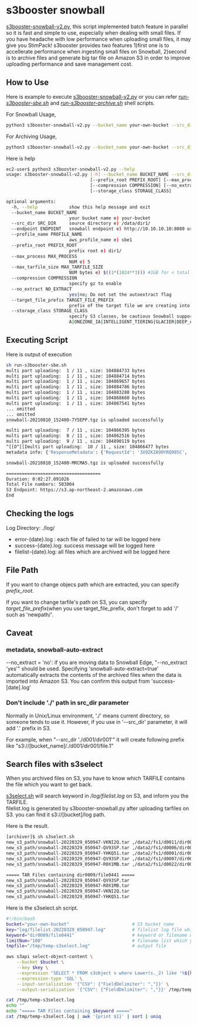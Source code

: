 # s3booster snowball
[s3booster-snowball-v2.py](s3booster-snowball-v2.py), this script implemented batch feature in parallel so it is fast and simple to use, especially when dealing with small files. If you have headache with low performance when uploading small files, it may give you StimPack!
s3booster provides two features 1)first one is to accellerate performance when ingesting small files on Snowball, 2)second is to archive files and generate big tar file on Amazon S3 in order to improve uploading performance and save management cost.

## How to Use
Here is example to execute [s3booster-snowball-v2.py](s3booster-snowball-v2.py)
or you can refer [*run-s3booster-sbe.sh*](run-s3booster-sbe.sh) and [*run-s3booster-archive.sh*](run-s3booster-archive.sh) shell scripts.

For Snowball Usage,
```sh
python3 s3booster-snowball-v2.py --bucket_name your-own-bucket --src_dir /data/fs1/ --endpoint https://s3.ap-northeast-2.amazonaws.com --profile_name sbe1 --prefix_root fs3/ --max_process 5 --max_tarfile_size $((1*(1024**3))) 
```

For Archiving Usage,
```sh
python3 s3booster-snowball-v2.py --bucket_name your-own-bucket --src_dir /data/fs1/ --endpoint https://s3.ap-northeast-2.amazonaws.com --profile_name sbe1 --max_process 5 --max_tarfile_size $((1*(1024**3))) --no_extract 'yes' --target_file_prefix 'new_s3_path/' --storage_class 'GLACIER_IR'
```

Here is help 
```sh
ec2-user$ python3 s3booster-snowball-v2.py --help
usage: s3booster-snowball-v2.py [-h] --bucket_name BUCKET_NAME --src_dir SRC_DIR --endpoint ENDPOINT [--profile_name PROFILE_NAME]
                                [--prefix_root PREFIX_ROOT] [--max_process MAX_PROCESS] [--max_tarfile_size MAX_TARFILE_SIZE]
                                [--compression COMPRESSION] [--no_extract NO_EXTRACT] [--target_file_prefix TARGET_FILE_PREFIX]
                                [--storage_class STORAGE_CLASS]

optional arguments:
  -h, --help            show this help message and exit
  --bucket_name BUCKET_NAME
                        your bucket name e) your-bucket
  --src_dir SRC_DIR     source directory e) /data/dir1/
  --endpoint ENDPOINT   snowball endpoint e) http://10.10.10.10:8080 or https://s3.ap-northeast-2.amazonaws.com
  --profile_name PROFILE_NAME
                        aws_profile_name e) sbe1
  --prefix_root PREFIX_ROOT
                        prefix root e) dir1/
  --max_process MAX_PROCESS
                        NUM e) 5
  --max_tarfile_size MAX_TARFILE_SIZE
                        NUM bytes e) $((1*(1024**3))) #1GB for < total 50GB, 10GB for >total 50GB
  --compression COMPRESSION
                        specify gz to enable
  --no_extract NO_EXTRACT
                        yes|no; Do not set the autoextract flag
  --target_file_prefix TARGET_FILE_PREFIX
                        prefix of the target file we are creating into the snowball
  --storage_class STORAGE_CLASS
                        specify S3 classes, be cautious Snowball support only STANDARD class; StorageClass=STANDARD|REDUCED_REDUNDANCY|STANDARD_I
                        A|ONEZONE_IA|INTELLIGENT_TIERING|GLACIER|DEEP_ARCHIVE|OUTPOSTS|GLACIER_IR
```                        

## Executing Script
Here is output of execution
```sh
sh run-s3booster-sbe.sh
multi part uploading:  1 / 11 , size: 104884733 bytes
multi part uploading:  1 / 11 , size: 104884714 bytes
multi part uploading:  1 / 11 , size: 104869657 bytes
multi part uploading:  1 / 11 , size: 104884786 bytes
multi part uploading:  1 / 11 , size: 104883288 bytes
multi part uploading:  1 / 11 , size: 104868660 bytes
multi part uploading:  1 / 11 , size: 104867541 bytes
... omitted
... omitted
snowball-20210810_152400-7Y5EPP.tgz is uploaded successfully

multi part uploading:  7 / 11 , size: 104866395 bytes
multi part uploading:  8 / 11 , size: 104862516 bytes
multi part uploading:  9 / 11 , size: 104890119 bytes
^[[O^[[Imulti part uploading:  10 / 11 , size: 104866477 bytes
metadata info: {'ResponseMetadata': {'RequestId': '3X9ZKZA90YRQ98SC', 'HostId': 'YcmBg0Syf9pEbRjMPdorhyIZgckXsz8xliXagtZxDp8gasK4TDwgG98g6rrHxTy8F6fKEOQ3/+4=', 'HTTPStatusCode': 200, 'HTTPHeaders': {'x-amz-id-2': 'YcmBg0Syf9pEbRjMPdorhyIZgckXsz8xliXagtZxDp8gasK4TDwgG98g6rrHxTy8F6fKEOQ3/+4=', 'x-amz-request-id': '3X9ZKZA90YRQ98SC', 'date': 'Tue, 10 Aug 2021 15:26:28 GMT', 'last-modified': 'Tue, 10 Aug 2021 15:25:24 GMT', 'etag': '"06aa2906ce7dbf864d64ff828d615c65-11"', 'x-amz-meta-snowball-auto-extract': 'true', 'accept-ranges': 'bytes', 'content-type': 'binary/octet-stream', 'server': 'AmazonS3', 'content-length': '1077720331'}, 'RetryAttempts': 0}, 'AcceptRanges': 'bytes', 'LastModified': datetime.datetime(2021, 8, 10, 15, 25, 24, tzinfo=tzutc()), 'ContentLength': 1077720331, 'ETag': '"06aa2906ce7dbf864d64ff828d615c65-11"', 'ContentType': 'binary/octet-stream', 'Metadata': {'snowball-auto-extract': 'true'}}

snowball-20210810_152400-MRCMA5.tgz is uploaded successfully

====================================
Duration: 0:02:27.091026
Total File numbers: 503004
S3 Endpoint: https://s3.ap-northeast-2.amazonaws.com
End
```
## Checking the logs
Log Directory: ./log/
- error-{date}.log : each file of failed to tar will be logged here
- success-{date}.log: success message will be logged here
- filelist-{date}.log: all files which are archived will be logged here

## File Path
If you want to change objecs path which are extracted, you can specify *prefix_root*.

If you want to change tarfile's path on S3, you can specify *target_file_prefix*(when you use target_file_prefix, don't forget to add '/' such as 'newpath/'.
## Caveat
### metadata, snowball-auto-extract
--no_extract = 'no': if you are moving data to Snowball Edge, "--no_extract 'yes'" should be used.
Specifying 'snowball-auto-extract=true' automatically extracts the contents of the archived files when the data is imported into Amazon S3. You can confirm this output from 'success-[date].log'
### Don't include './' path in src_dir parameter
Normally in Unix/Linux environment, './' means current directory, so someone tends to use it. However, if you use in '--src_dir' parameter, it will add '.' prefix in S3.

For example, 
when "--src_dir './d001/dir001'" 
it will create following prefix like "s3://[bucket_name]/./d001/dir001/file.1"

## Search files with s3select
When you archived files on S3, you have to know which TARFILE contains the file which you want to get back. 

[s3select.sh](s3select.sh) will search keyword in */log/filelist.log* on S3, and inform you the TARFILE.  
filelist.log is generated by s3booster-snowball.py after uploading tarfiles on S3. you can find it s3://[bucket]/log path.


Here is the result.
```sh
[archiver]$ sh s3select.sh
new_s3_path/snowball-20220329_050947-VKNI2Q.tar ,/data2/fs1/d0011/dir0009/file0441 ,fs3/d0011/dir0009/file0441 ,26726
new_s3_path/snowball-20220329_050947-QV93SP.tar ,/data2/fs1/d0006/dir0009/file0441 ,fs3/d0006/dir0009/file0441 ,33763
new_s3_path/snowball-20220329_050947-YHKQ51.tar ,/data2/fs1/d0001/dir0009/file0441 ,fs3/d0001/dir0009/file0441 ,17378
new_s3_path/snowball-20220329_050947-QV93SP.tar ,/data2/fs1/d0007/dir0009/file0441 ,fs3/d0007/dir0009/file0441 ,17968
new_s3_path/snowball-20220329_050947-R0X1MB.tar ,/data2/fs1/d0022/dir0009/file0441 ,fs3/d0022/dir0009/file0441 ,22852

===== TAR Files containing dir0009/file0441 =====
new_s3_path/snowball-20220329_050947-QV93SP.tar
new_s3_path/snowball-20220329_050947-R0X1MB.tar
new_s3_path/snowball-20220329_050947-VKNI2Q.tar
new_s3_path/snowball-20220329_050947-YHKQ51.tar
```

Here is the s3select.sh script.
```sh
#!/bin/bash
bucket="your-own-bucket"                        # S3 bucket name
key="log/filelist-20220329_050947.log"          # filelist log file which will be generated by s3booster 
keyword="dir0009/file0441"                      # keyword or filename which you want to find
limitNum="100"                                  # filename list which you want to print
tmpfile="/tmp/temp-s3select.log"                # output file

aws s3api select-object-content \
    --bucket $bucket \
    --key $key \
    --expression "SELECT * FROM s3object s where Lower(s._2) like '%${keyword}%' limit $limitNum" \
    --expression-type 'SQL' \
    --input-serialization '{"CSV": {"FieldDelimiter": ","}}' \
    --output-serialization '{"CSV": {"FieldDelimiter": ","}}' /tmp/temp-s3select.log

cat /tmp/temp-s3select.log
echo ""
echo "===== TAR Files containing $keyword ====="
cat /tmp/temp-s3select.log | awk '{print $1}' | sort | uniq
```
